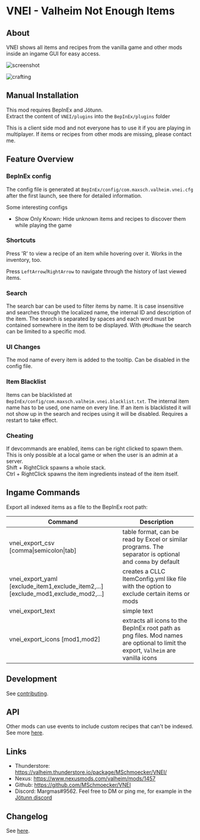 # VNEI - Valheim Not Enough Items

## About
VNEI shows all items and recipes from the vanilla game and other mods inside an ingame GUI for easy access.

![screenshot](https://raw.githubusercontent.com/MSchmoecker/VNEI/master/Docs/WholeScreenshot.png)

![crafting](https://raw.githubusercontent.com/MSchmoecker/VNEI/master/Docs/MeatCrafting.png)


## Manual Installation
This mod requires BepInEx and Jötunn.\
Extract the content of `VNEI/plugins` into the `BepInEx/plugins` folder

This is a client side mod and not everyone has to use it if you are playing in multiplayer.
If items or recipes from other mods are missing, please contact me.


## Feature Overview

### BepInEx config
The config file is generated at `BepInEx/config/com.maxsch.valheim.vnei.cfg` after the first launch, see there for detailed information.

Some interesting configs
- Show Only Known: Hide unknown items and recipes to discover them while playing the game


### Shortcuts
Press 'R' to view a recipe of an item while hovering over it.
Works in the inventory, too.

Press `LeftArrow`/`RightArrow` to navigate through the history of last viewed items.


### Search
The search bar can be used to filter items by name.
It is case insensitive and searches through the localized name, the internal ID and description of the item.
The search is separated by spaces and each word must be contained somewhere in the item to be displayed.
With `@ModName` the search can be limited to a specific mod.


### UI Changes
The mod name of every item is added to the tooltip.
Can be disabled in the config file.


### Item Blacklist
Items can be blacklisted at `BepInEx/config/com.maxsch.valheim.vnei.blacklist.txt`.
The internal item name has to be used, one name on every line.
If an item is blacklisted it will not show up in the search and recipes using it will be disabled.
Requires a restart to take effect.


### Cheating
If devcommands are enabled, items can be right clicked to spawn them.
This is only possible at a local game or when the user is an admin at a server.\
Shift + RightClick spawns a whole stack.\
Ctrl + RightClick spawns the item ingredients instead of the item itself.

## Ingame Commands
Export all indexed items as a file to the BepInEx root path:

| Command                                                                            | Description                                                                                                                       |
|------------------------------------------------------------------------------------|-----------------------------------------------------------------------------------------------------------------------------------|
| vnei_export_csv [comma&#124;semicolon&#124;tab]                                    | table format, can be read by Excel or similar programs. The separator is optional and `comma` by default                          |
| vnei_export_yaml [exclude_item1,exclude_item2,...] [exclude_mod1,exclude_mod2,...] | creates a CLLC ItemConfig.yml like file with the option to exclude certain items or mods                                          |
| vnei_export_text                                                                   | simple text                                                                                                                       |
| vnei_export_icons [mod1,mod2]                                                      | extracts all icons to the BepInEx root path as png files. Mod names are optional to limit the export, `Valheim` are vanilla icons |


## Development
See [contributing](https://github.com/MSchmoecker/VNEI/blob/master/CONTRIBUTING.md).


## API
Other mods can use events to include custom recipes that can't be indexed.
See more [here](https://github.com/MSchmoecker/VNEI/blob/master/API.md).


## Links
- Thunderstore: https://valheim.thunderstore.io/package/MSchmoecker/VNEI/
- Nexus: https://www.nexusmods.com/valheim/mods/1457
- Github: https://github.com/MSchmoecker/VNEI
- Discord: Margmas#9562. Feel free to DM or ping me, for example in the [Jötunn discord](https://discord.gg/DdUt6g7gyA)


## Changelog
See [here](https://github.com/MSchmoecker/VNEI/blob/master/CHANGELOG.md).

